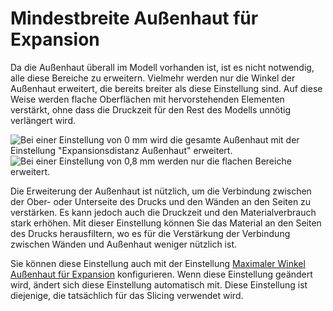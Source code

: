 Mindestbreite Außenhaut für Expansion
====
Da die Außenhaut überall im Modell vorhanden ist, ist es nicht notwendig, alle diese Bereiche zu erweitern. Vielmehr werden nur die Winkel der Außenhaut erweitert, die bereits breiter als diese Einstellung sind. Auf diese Weise werden flache Oberflächen mit hervorstehenden Elementen verstärkt, ohne dass die Druckzeit für den Rest des Modells unnötig verlängert wird.

![Bei einer Einstellung von 0 mm wird die gesamte Außenhaut mit der Einstellung "Expansionsdistanz Außenhaut" erweitert.](../../../articles/images/max_skin_angle_for_expansion_90.png)
![Bei einer Einstellung von 0,8 mm werden nur die flachen Bereiche erweitert.](../../../articles/images/max_skin_angle_for_expansion_45.png)

Die Erweiterung der Außenhaut ist nützlich, um die Verbindung zwischen der Ober- oder Unterseite des Drucks und den Wänden an den Seiten zu verstärken. Es kann jedoch auch die Druckzeit und den Materialverbrauch stark erhöhen. Mit dieser Einstellung können Sie das Material an den Seiten des Drucks herausfiltern, wo es  für die Verstärkung der Verbindung zwischen Wänden und Außenhaut weniger nützlich ist.

Sie können diese Einstellung auch mit der Einstellung [Maximaler Winkel Außenhaut für Expansion](max_skin_angle_for_expansion.md) konfigurieren. Wenn diese Einstellung geändert wird, ändert sich diese Einstellung automatisch mit. Diese Einstellung ist diejenige, die tatsächlich für das Slicing verwendet wird.